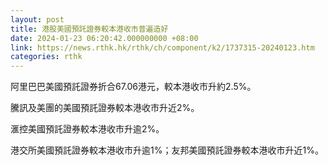 ```yaml
---
layout: post
title: 港股美國預託證券較本港收市普遍造好
date: 2024-01-23 06:20:42.000000000 +08:00
link: https://news.rthk.hk/rthk/ch/component/k2/1737315-20240123.htm
categories: rthk
---
```


阿里巴巴美國預託證券折合67.06港元，較本港收市升約2.5%。

騰訊及美團的美國預託證券較本港收市升近2%。

滙控美國預託證券較本港收市升逾2%。

港交所美國預託證券較本港收市升逾1%；友邦美國預託證券較本港收市升近1%。
